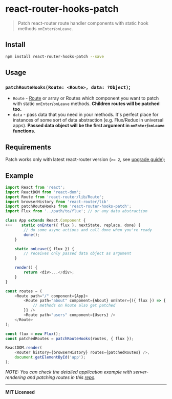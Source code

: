 # react-router-hooks-patch

> Patch react-router route handler components with static hook methods `onEnter`/`onLeave`.

## Install

```bash
npm install react-router-hooks-patch --save
```

## Usage

### `patchRouteHooks(Route: <Route>, data: ?Object)`;

- `Route` - [Route](https://github.com/reactjs/react-router/blob/master/docs/Glossary.md#route) or array or Routes which component you want to patch with static `onEnter`/`onLeave` methods. **Children routes will be patched too.**
- `data` - pass data that you need in your methods. It's perfect place for instances of some sort of data abstraction (e.g. Flux/Redux in universal apps). **Passed data object will be the first argument in `onEnter`/`onLeave` functions.**

## Requirements

Patch works only with latest react-router version (`>= 2`, see [upgrade guide](https://github.com/reactjs/react-router/blob/master/upgrade-guides/v2.0.0.md));

## Example

```javascript
import React from 'react';
import ReactDOM from 'react-dom';
import Route from 'react-router/lib/Route';
import browserHistory from 'react-router/lib'
import patchRouteHooks from 'react-router-hooks-patch';
import Flux from '../path/to/flux'; // or any data abstraction

class App extends React.Component {
+++    static onEnter({ flux }, nextState, replace, done) {
        // do some async actions and call done when you're ready
        done();
    }

    static onLeave({ flux }) {
        // receives only passed data object as argument
    }

    render() {
        return <div>...</div>;
    }
}

const routes = (
    <Route path="/" component={App}>
        <Route path="about" component={About} onEnter={({ flux }) => {
            // methods on Route also get patched
        }} />
        <Route path="users" component={Users} />
    </Route>
);

const flux = new Flux();
const patchedRoutes = patchRouteHooks(routes, { flux });

ReactDOM.render(
    <Router history={browserHistory} routes={patchedRoutes} />,
    document.getElementById('app');
);
```

_NOTE: You can check the detailed application example with server-rendering and patching routes in this [repo](https://github.com/voronianski/universal-react-router-flux-2016)._

---
**MIT Licensed**
